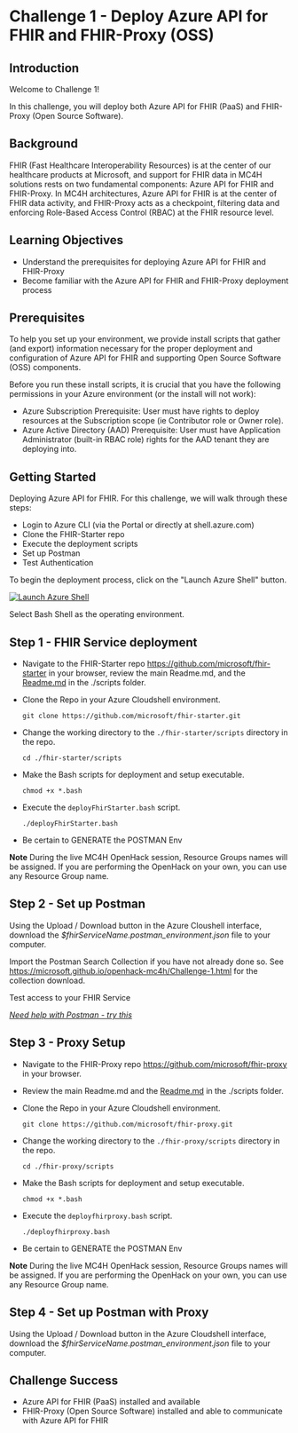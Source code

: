 # Challenge 1 - Deploy Azure API for FHIR and FHIR-Proxy (OSS)

## Introduction

Welcome to Challenge 1!

In this challenge, you will deploy both Azure API for FHIR (PaaS) and FHIR-Proxy (Open Source Software).

## Background
FHIR (Fast Healthcare Interoperability Resources) is at the center of our healthcare products at Microsoft, and support for FHIR data in MC4H solutions rests on two fundamental components: Azure API for FHIR and FHIR-Proxy. In MC4H architectures, Azure API for FHIR is at the center of FHIR data activity, and FHIR-Proxy acts as a checkpoint, filtering data and enforcing Role-Based Access Control (RBAC) at the FHIR resource level.

## Learning Objectives 
+ Understand the prerequisites for deploying Azure API for FHIR and FHIR-Proxy
+ Become familiar with the Azure API for FHIR and FHIR-Proxy deployment process

## Prerequisites 
To help you set up your environment, we provide install scripts that gather (and export) information necessary for the proper deployment and configuration of Azure API for FHIR and supporting Open Source Software (OSS) components.

Before you run these install scripts, it is crucial that you have the following permissions in your Azure environment (or the install will not work):

+ Azure Subscription Prerequisite: User must have rights to deploy resources at the Subscription scope (ie Contributor role or Owner role).
+ Azure Active Directory (AAD) Prerequisite: User must have Application Administrator (built-in RBAC role) rights for the AAD tenant they are deploying into.
  

## Getting Started
Deploying Azure API for FHIR. 
For this challenge, we will walk through these steps: 
- Login to Azure CLI (via the Portal or directly at shell.azure.com)
- Clone the FHIR-Starter repo 
- Execute the deployment scripts 
- Set up Postman 
- Test Authentication 

To begin the deployment process, click on the "Launch Azure Shell" button.

[![Launch Azure Shell](./media/launchcloudshell.png "Launch Cloud Shell")](https://shell.azure.com/bash?target="_blank")

Select Bash Shell as the operating environment.

## Step 1 - FHIR Service deployment 
  
- Navigate to the FHIR-Starter repo https://github.com/microsoft/fhir-starter in your browser, review the main Readme.md, and the [Readme.md](https://github.com/microsoft/fhir-starter/blob/main/scripts/Readme.md) in the ./scripts folder.  

- Clone the Repo in your Azure Cloudshell environment.  
    ```azurecli-interactive
    git clone https://github.com/microsoft/fhir-starter.git
    ```

- Change the working directory to the ```./fhir-starter/scripts``` directory in the repo.  
    ```azurecli-interactive
    cd ./fhir-starter/scripts
    ```

- Make the Bash scripts for deployment and setup executable.  
    ```azurecli-interactive
    chmod +x *.bash
    ```

- Execute the ```deployFhirStarter.bash``` script.  
    ```azurecli-interactive
    ./deployFhirStarter.bash
    ```

- Be certain to GENERATE the POSTMAN Env

__Note__  During the live MC4H OpenHack session, Resource Groups names will be assigned. If you are performing the OpenHack on your own, you can use any Resource Group name. 

## Step 2 - Set up Postman
Using the Upload / Download button in the Azure Cloushell interface, download the _$fhirServiceName.postman_environment.json_ file to your computer. 

Import the Postman Search Collection if you have not already done so. See https://microsoft.github.io/openhack-mc4h/Challenge-1.html for the collection download.

Test access to your FHIR Service 

_[Need help with Postman - try this](https://github.com/daemel/fhir-postman)_ 


## Step 3 - Proxy Setup  
- Navigate to the FHIR-Proxy repo https://github.com/microsoft/fhir-proxy in your browser. 
- Review the main Readme.md and the [Readme.md](https://github.com/microsoft/fhir-proxy/blob/main/scripts/Readme.md) in the ./scripts folder.  
    
- Clone the Repo in your Azure Cloudshell environment.  
    ```azurecli-interactive
    git clone https://github.com/microsoft/fhir-proxy.git
    ```

- Change the working directory to the ```./fhir-proxy/scripts``` directory in the repo.  
    ```azurecli-interactive
    cd ./fhir-proxy/scripts
    ```

- Make the Bash scripts for deployment and setup executable.  
    ```azurecli-interactive
    chmod +x *.bash
    ```

- Execute the ```deployfhirproxy.bash``` script.  
    ```azurecli-interactive
    ./deployfhirproxy.bash
    ```

- Be certain to GENERATE the POSTMAN Env

__Note__  During the live MC4H OpenHack session, Resource Groups names will be assigned. If you are performing the OpenHack on your own, you can use any Resource Group name. 

## Step 4 - Set up Postman with Proxy 
Using the Upload / Download button in the Azure Cloudshell interface, download the _$fhirServiceName.postman_environment.json_ file to your computer. 



## Challenge Success
+ Azure API for FHIR (PaaS) installed and available 
+ FHIR-Proxy (Open Source Software) installed and able to communicate with Azure API for FHIR
